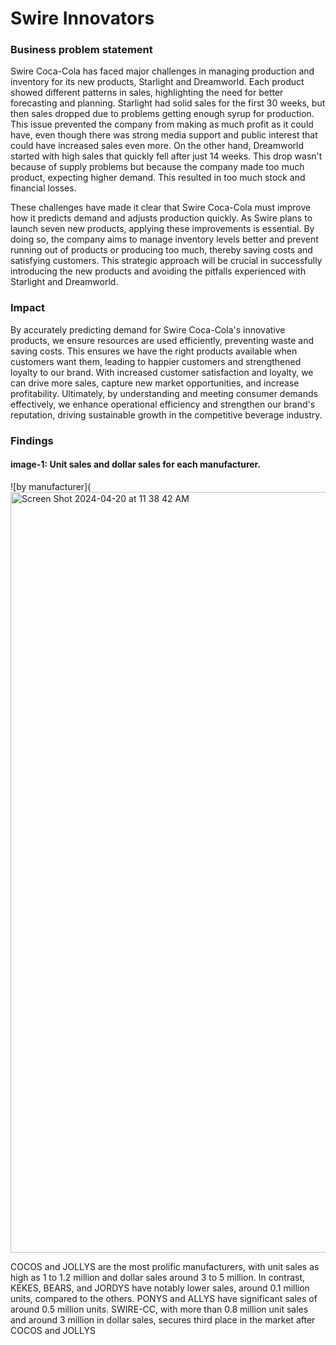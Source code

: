 # Swire Innovators
### Business problem statement

Swire Coca-Cola has faced major challenges in managing production and inventory for its new products, Starlight and Dreamworld. Each product showed different patterns in sales, highlighting the need for better forecasting and planning. Starlight had solid sales for the first 30 weeks, but then sales dropped due to problems getting enough syrup for production. This issue prevented the company from making as much profit as it could have, even though there was strong media support and public interest that could have increased sales even more. On the other hand, Dreamworld started with high sales that quickly fell after just 14 weeks. This drop wasn't because of supply problems but because the company made too much product, expecting higher demand. This resulted in too much stock and financial losses.

These challenges have made it clear that Swire Coca-Cola must improve how it predicts demand and adjusts production quickly. As Swire plans to launch seven new products, applying these improvements is essential. By doing so, the company aims to manage inventory levels better and prevent running out of products or producing too much, thereby saving costs and satisfying customers. This strategic approach will be crucial in successfully introducing the new products and avoiding the pitfalls experienced with Starlight and Dreamworld.

### Impact

By accurately predicting demand for Swire Coca-Cola's innovative products, we ensure resources are used efficiently, preventing waste and saving costs. This ensures we have the right products available when customers want them, leading to happier customers and strengthened loyalty to our brand. 
With increased customer satisfaction and loyalty, we can drive more sales, capture new market opportunities, and increase profitability. 
Ultimately, by understanding and meeting consumer demands effectively, we enhance operational efficiency and strengthen our brand's reputation, driving sustainable growth in the competitive beverage industry.

### Findings

#### image-1: Unit sales and dollar sales for each manufacturer.

![by manufacturer](<img width="1217" alt="Screen Shot 2024-04-20 at 11 38 42 AM" src="https://github.com/tkram10/Swire_Innovators_capstone/assets/72302122/99bc30d1-efbc-4acf-8504-2b599b18faf4">

COCOS and JOLLYS are the most prolific manufacturers, with unit sales as high as 1 to 1.2 million and dollar sales around 3 to 5 million. In contrast, KEKES, BEARS, and JORDYS have notably lower sales, around 0.1 million units, compared to the others. PONYS and ALLYS have significant sales of around 0.5 million units. SWIRE-CC, with more than 0.8 million unit sales and around 3 million in dollar sales, secures third place in the market after COCOS and JOLLYS

